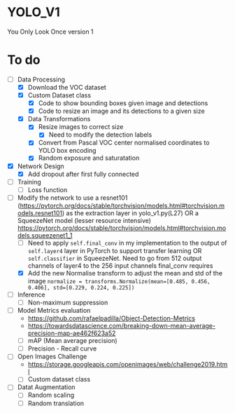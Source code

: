 # YOLO_V1
You Only Look Once version 1

# To do
- [ ] Data Processing
    - [x] Download the VOC dataset
    - [x] Custom Dataset class
        - [x] Code to show bounding boxes given image and detections
        - [x] Code to resize an image and its detections to a given size
    - [x] Data Transformations
        - [x] Resize images to correct size
            - [x] Need to modify the detection labels
        - [x] Convert from Pascal VOC center normalised coordinates to YOLO box encoding        
        - [x] Random exposure and saturatation
- [x] Network Design
    - [x] Add dropout after first fully connected
- [ ] Training 
    - [ ] Loss function
- [ ] Modify the network to use a resnet101 (https://pytorch.org/docs/stable/torchvision/models.html#torchvision.models.resnet101) as the extraction layer in yolo_v1.py(L27) OR a SqueezeNet model (lesser resource intensive) https://pytorch.org/docs/stable/torchvision/models.html#torchvision.models.squeezenet1_1
    - [ ] Need to apply `self.final_conv` in my implementation to the output of `self.layer4` layer in PyTorch to support transfer learning OR `self.classifier` in SqueezeNet. Need to go from 512 output channels of layer4 to the 256 input channels final_conv requires
    - [x] Add the new Normalise transform to adjust the mean and std of the image
            `normalize = transforms.Normalize(mean=[0.485, 0.456, 0.406],
                                            std=[0.229, 0.224, 0.225])
            `
- [ ] Inference
    - [ ] Non-maximum suppression
- [ ] Model Metrics evaluation
    - https://github.com/rafaelpadilla/Object-Detection-Metrics
    - https://towardsdatascience.com/breaking-down-mean-average-precision-map-ae462f623a52
    - [ ] mAP (Mean average precision)
    - [ ] Precision - Recall curve
- [ ] Open Images Challenge 
    - https://storage.googleapis.com/openimages/web/challenge2019.html
    - [ ] Custom dataset class
- [ ] Datat Augmentation
    - [ ] Random scaling
    - [ ] Random translation